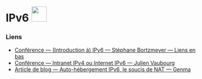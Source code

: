 # IPv6 <img src="/images/ipv6.png" width=40>

### Liens

- [Conférence — (Introduction à) IPv6 — Stéphane Bortzmeyer — Liens en bas](https://fr33tux.org/post/retour-conference-bortzmeyer/#Liens)
- [Conférence — Intranet IPv4 ou Internet IPv6 — Julien Vaubourg](http://julien.vaubourg.com/#videos)
- [Article de blog — Auto-hébergement IPv6, le soucis de NAT — Genma](http://genma.free.fr/?Autohebergement-IPV6-Le-soucis-du-NAT)
